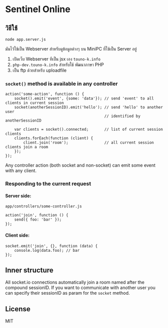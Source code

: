# Sentinel Online

## วิธีใช้

    node app.server.js

มันไว้ใช้เป็น Webserver สำหรับดูข้อมูลต่างๆ บน MiniPC ที่ใช้เป็น Server อยู่

1. เปิดเว็บ Webserver ทีเป็น jsx เอง `touno-k.info`
2. `php-dev.touno-k.info` สำหรับใช้ พัฒนาภาษา PHP
3. เป็น ftp ด้วยสำหรับ uploadfile

### `socket()` method is available in any controller
    action('some-action', function () {
        socket().emit('event', {some: 'data'}); // send 'event' to all clients in current session
        socket(anotherSessionID).emit('hello'); // send 'hello' to another user
                                                // identified by anotherSessionID

        var clients = socket().connected;       // list of current session clients
        clients.forEach(function (client) {
            client.join('room');                // all current session clients join a room
        });
    });

Any controller action (both socket and non-socket) can emit some event with any client.

### Responding to the current request
#### Server side:
`app/controllers/some-controller.js`

    action('join', function () {
        send({ foo: 'bar' });
    });
#### Client side:
    socket.emit('join', {}, function (data) {
        console.log(data.foo); // bar
    });

## Inner structure
All socket.io connections automatically join a room named after the compound sessionID.
If you want to communicate with another user you can specify their sessionID as param for the `socket` method.

## License

   MIT